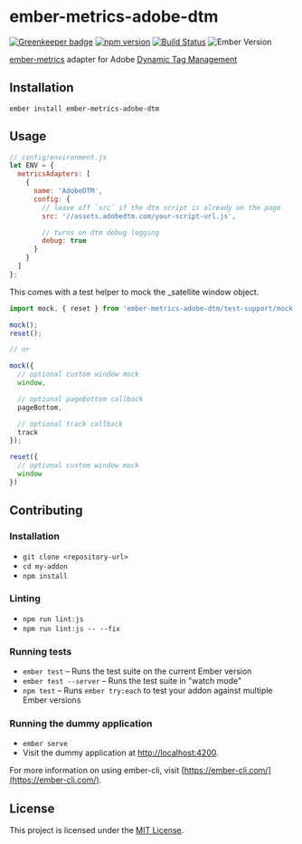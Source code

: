 ember-metrics-adobe-dtm
==============================================================================

[![Greenkeeper badge](https://badges.greenkeeper.io/kellyselden/ember-metrics-adobe-dtm.svg)](https://greenkeeper.io/)
[![npm version](https://badge.fury.io/js/ember-metrics-adobe-dtm.svg)](https://badge.fury.io/js/ember-metrics-adobe-dtm)
[![Build Status](https://travis-ci.org/kellyselden/ember-metrics-adobe-dtm.svg?branch=master)](https://travis-ci.org/kellyselden/ember-metrics-adobe-dtm)
![Ember Version](https://embadge.io/v1/badge.svg?start=2.12.0)

[ember-metrics](https://github.com/poteto/ember-metrics) adapter for Adobe [Dynamic Tag Management](https://dtm.adobe.com/)

Installation
------------------------------------------------------------------------------

```
ember install ember-metrics-adobe-dtm
```


Usage
------------------------------------------------------------------------------

```js
// config/environment.js
let ENV = {
  metricsAdapters: [
    {
      name: 'AdobeDTM',
      config: {
        // leave off `src` if the dtm script is already on the page
        src: '//assets.adobedtm.com/your-script-url.js',

        // turns on dtm debug logging
        debug: true
      }
    }
  ]
};
```

This comes with a test helper to mock the _satellite window object.

```js
import mock, { reset } from 'ember-metrics-adobe-dtm/test-support/mock';

mock();
reset();

// or

mock({
  // optional custom window mock
  window,

  // optional pageBottom callback
  pageBottom,

  // optional track callback
  track
});

reset({
  // optional custom window mock
  window
})
```


Contributing
------------------------------------------------------------------------------

### Installation

* `git clone <repository-url>`
* `cd my-addon`
* `npm install`

### Linting

* `npm run lint:js`
* `npm run lint:js -- --fix`

### Running tests

* `ember test` – Runs the test suite on the current Ember version
* `ember test --server` – Runs the test suite in "watch mode"
* `npm test` – Runs `ember try:each` to test your addon against multiple Ember versions

### Running the dummy application

* `ember serve`
* Visit the dummy application at [http://localhost:4200](http://localhost:4200).

For more information on using ember-cli, visit [https://ember-cli.com/](https://ember-cli.com/).

License
------------------------------------------------------------------------------

This project is licensed under the [MIT License](LICENSE.md).
